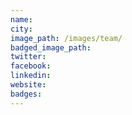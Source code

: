 ```yaml
---
name:
city:
image_path: /images/team/
badged_image_path: 
twitter:
facebook:
linkedin:
website:
badges:
---
```

